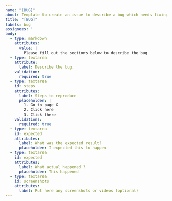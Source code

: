```yaml
---
name: "[BUG]"
about: Template to create an issue to describe a bug which needs fixing
title: "[BUG]"
labels: bug
assignees: ''
body:
  - type: markdown
    attributes: 
      value: | 
        Please fill out the sections below to describe the bug
  - type: textarea
    attribute: 
      label: Describe the bug.
    validation: 
      required: true
  - type: textarea
    id: steps
    attributes:
      label: Steps to reproduce
      placeholder: |
        1. Go to page X
        2. Click here
        3. Click there
    validations:
      required: true
  - type: textarea
    id: expected
    attributes:
      label: What was the expected result?
      placeholder: I expected this to happen
  - type: textarea
    id: expected
    attributes:
      label: What actual happened ?
      placeholder: This happened
  - type: textarea
    id: screenshots
    attributes:
      label: Put here any screenshots or videos (optional)
---
```



